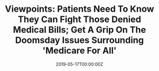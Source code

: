 ---
date: '2019-05-17T00:00:00Z'
external_link: https://web.archive.org/web/20210616053746/https://khn.org/morning-breakout/viewpoints-patients-need-to-know-they-can-fight-those-denied-medical-bills-get-a-grip-on-the-doomsday-issues-surrounding-medicare-for-all/
image:
  focal_point: Smart
original_link: https://khn.org/morning-breakout/viewpoints-patients-need-to-know-they-can-fight-those-denied-medical-bills-get-a-grip-on-the-doomsday-issues-surrounding-medicare-for-all/
summary: 'Viewpoints: Patients Need To Know They Can Fight Those Denied Medical Bills;
  Get A Grip On The Doomsday Issues Surrounding ''Medicare For AllEditorial pages
  focus on these health care issues and others. A recent Kaiser Family Foundation
  report looked at data on claim denials and appeals from the Centers for Medicare
  and Medicaid Services. The doctors are then free to charge patients, who desperately
  need care, however much they want. (Stacy Lopresti-Goodman, 5/16)JAMA: The Need
  For Federal Regulation Of Marijuana MarketingA national for-profit marijuana industry
  is expanding substantially in the United States. Thirty-three states have legalized
  medical marijuana, 10 of which (where 1 in 4 individuals reside) have also legalized
  recreational marijuana.'
title: 'Viewpoints: Patients Need To Know They Can Fight Those Denied Medical Bills;
  Get A Grip On The Doomsday Issues Surrounding ''Medicare For All'''
---